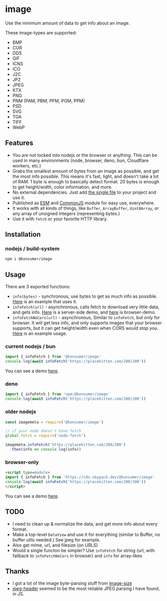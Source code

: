 # image

Use the minimum amount of data to get info about an image.

These image-types are supported:

- BMP
- CUR
- DDS
- GIF
- ICNS
- ICO
- J2C
- JP2
- JPEG
- KTX
- PNG
- PNM (PAM, PBM, PFM, PGM, PPM)
- PSD
- SVG
- TGA
- TIFF
- WebP

## Features


- You are not locked into nodejs or the browser or anything. This can be used in many environments (node, browser, deno, bun, Cloudflare workers, etc.)
- Grabs the smallest amount of bytes from an image as possible, and get the most info possible. This means it's fast, light, and doesn't take a lot of RAM. 1 byte is enough to basically detect format. 20 bytes is enough to get height/width, color information, and more.
- No external dependencies. Just add [the single file](https://cdn.jsdelivr.net/npm/@konsumer/image/dist/index.mjs) to your project and use it.
- Published as [ESM](https://cdn.jsdelivr.net/npm/@konsumer/image/dist/index.mjs) and [CommonJS](https://cdn.jsdelivr.net/npm/@konsumer/image/dist/index.cjs) module for easy use, everywhere.
- It works with all kinds of things, like `Buffer`, `ArrayBuffer`, `Uint8Array`, or any array of unsigned integers (representing bytes.)
- Use it with `fetch` or your favorite HTTP library.


## Installation

### nodejs / build-system

```sh
npm i @konsumer/image
```


## Usage

There are 3 exported functions:

- `info(bytes)` - synchronous, use bytes to get as much info as possible. [Here](https://codesandbox.io/p/sandbox/mutable-pine-4403q5) is an example that uses it.
- `infoFetch(url)` - asynchronous, calls fetch to download very little data, and gets info. [Here](https://codesandbox.io/p/sandbox/mutable-pine-4403q5) is a server-side demo, and [here](https://codepen.io/konsumer/pen/gOBBYgP?editors=1000) is browser-demo.
- `infoFetchNoCors(url)` - asynchronous, Similar to `infoFetch`, but only for browser. It will get less info, and only supports images that your browser supports, but it can get height/width even when CORS would stop you. [Here](https://codepen.io/konsumer/pen/oNaazaP?editors=1000) is an example usage.

### current nodejs / bun

```js
import { infoFetch } from '@konsumer/image'
console.log(await infoFetch('https://placekitten.com/200/200'))
```

You can see a demo [here](https://codesandbox.io/p/sandbox/mutable-pine-4403q5).


### deno

```js
import { infoFetch } from 'npm:@konsumer/image'
console.log(await infoFetch('https://placekitten.com/200/200'))
```

### older nodejs

```js
const imagemeta = require('@konsumer/image')

// if your node doesn't have fetch
global.fetch = require('node-fetch')

imagemeta.infoFetch('https://placekitten.com/200/200')
  .then(info => console.log(info))
```

### browser-only

```html
<script type=module>
import { infoFetch } from 'https://cdn.skypack.dev/@konsumer/image'
console.log(await infoFetch('https://placekitten.com/200/200'))
</script>
```

You can see a demo [here](https://codepen.io/konsumer/pen/gOBBYgP?editors=1000).

## TODO

- I need to clean up & normalize the data, and get more info about every format.
- Make a top-level `DataView` and use it for everything (similar to Buffer, no buffer utils needed.) See jpeg for example.
- Also get mime, url, and filesize (on URLS)
- Would a single functon be simpler? Use `infoFetch` for string (url, with fallback to `infoFetchNoCors` in browser) and `info` for array-likes


## Thanks

- I got a lot of the image byte-parsing stuff from [image-size](https://github.com/image-size/image-size)
- [jpeg-header](https://viereck.ch/jpeg-header/) seemed to be the most reliable JPEG parsing I have found, in JS.
